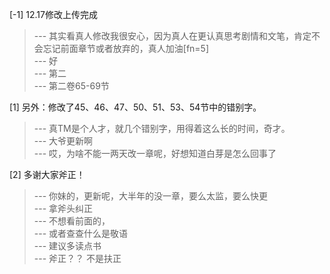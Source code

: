 
[-1] 12.17修改上传完成
>--- 其实看真人修改我很安心，因为真人在更认真思考剧情和文笔，肯定不会忘记前面章节或者放弃的，真人加油[fn=5]<br>
>--- 好<br>
>--- 第二<br>
>--- 第二卷65-69节<br>

[1] 另外：修改了45、46、47、50、51、53、54节中的错别字。
>--- 真TM是个人才，就几个错别字，用得着这么长的时间，奇才。<br>
>--- 大爷更新啊<br>
>--- 哎，为啥不能一两天改一章呢，好想知道白芽是怎么回事了<br>

[2] 多谢大家斧正！
>--- 你妹的，更新呢，大半年的没一章，要么太监，要么快更<br>
>--- 拿斧头纠正<br>
>--- 不想看前面的，<br>
>--- 或者查查什么是敬语<br>
>--- 建议多读点书<br>
>--- 斧正？？    不是扶正<br>
